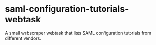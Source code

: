 # saml-configuration-tutorials-webtask
A small webscraper webtask that lists SAML configuration tutorials from different vendors.
